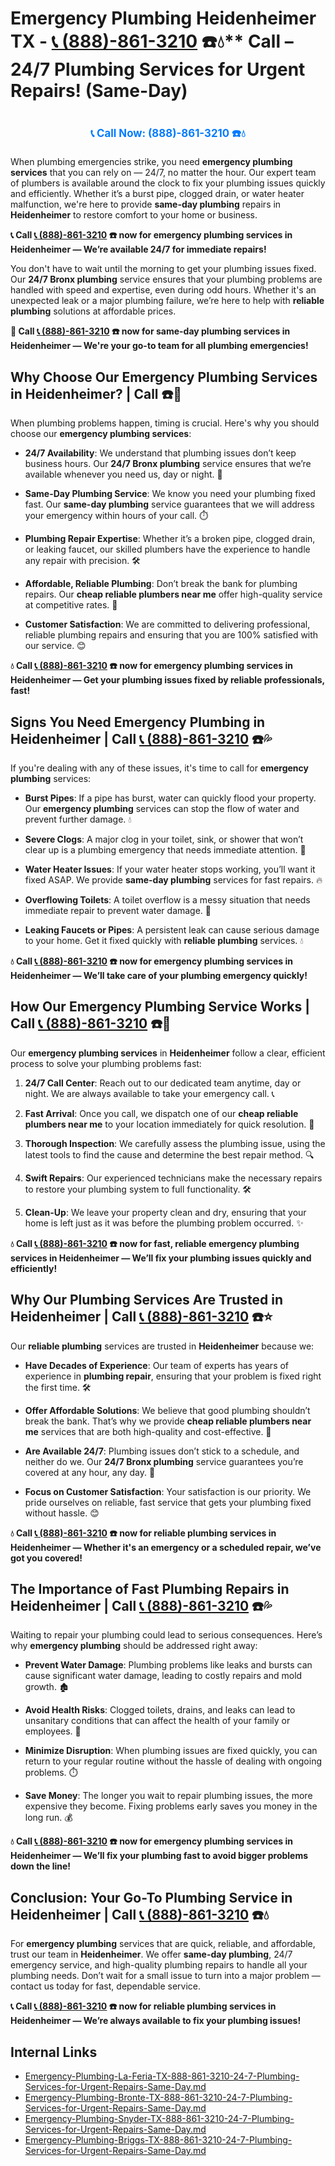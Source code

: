 # Emergency Plumbing Heidenheimer TX - [📞 (888)-861-3210](https://plumbing-texas-3210.netlify.app) ☎️💧** Call  – 24/7 Plumbing Services for Urgent Repairs! (Same-Day)
# 

<p align="center" style="font-size: 1.2em; font-weight: bold; margin: 20px 0;">
  <a href="https://plumbing-texas-3210.netlify.app" target="_blank" style="color: #007BFF; text-decoration: none;">📞 Call Now: (888)-861-3210 ☎️💧</a>
</p>

When plumbing emergencies strike, you need **emergency plumbing services** that you can rely on — 24/7, no matter the hour. Our expert team of plumbers is available around the clock to fix your plumbing issues quickly and efficiently. Whether it’s a burst pipe, clogged drain, or water heater malfunction, we're here to provide **same-day plumbing** repairs in **Heidenheimer** to restore comfort to your home or business.

**📞 Call [📞 (888)-861-3210](https://plumbing-texas-3210.netlify.app) ☎️ now for emergency plumbing services in Heidenheimer — We’re available 24/7 for immediate repairs!**

You don't have to wait until the morning to get your plumbing issues fixed. Our **24/7 Bronx plumbing** service ensures that your plumbing problems are handled with speed and expertise, even during odd hours. Whether it's an unexpected leak or a major plumbing failure, we’re here to help with **reliable plumbing** solutions at affordable prices.

**🚨 Call [📞 (888)-861-3210](https://plumbing-texas-3210.netlify.app) ☎️ now for **same-day plumbing** services in Heidenheimer — We're your go-to team for all plumbing emergencies!**

## **Why Choose Our Emergency Plumbing Services in Heidenheimer? | Call  ☎️🔧**

When plumbing problems happen, timing is crucial. Here's why you should choose our **emergency plumbing services**:

- **24/7 Availability**: We understand that plumbing issues don’t keep business hours. Our **24/7 Bronx plumbing** service ensures that we’re available whenever you need us, day or night. 🌙

- **Same-Day Plumbing Service**: We know you need your plumbing fixed fast. Our **same-day plumbing** service guarantees that we will address your emergency within hours of your call. ⏱️

- **Plumbing Repair Expertise**: Whether it’s a broken pipe, clogged drain, or leaking faucet, our skilled plumbers have the experience to handle any repair with precision. 🛠️

- **Affordable, Reliable Plumbing**: Don’t break the bank for plumbing repairs. Our **cheap reliable plumbers near me** offer high-quality service at competitive rates. 💸

- **Customer Satisfaction**: We are committed to delivering professional, reliable plumbing repairs and ensuring that you are 100% satisfied with our service. 😊

**💧 Call [📞 (888)-861-3210](https://plumbing-texas-3210.netlify.app) ☎️ now for **emergency plumbing** services in Heidenheimer — Get your plumbing issues fixed by reliable professionals, fast!**

## **Signs You Need Emergency Plumbing in Heidenheimer | Call [📞 (888)-861-3210](https://plumbing-texas-3210.netlify.app) ☎️💦**

If you're dealing with any of these issues, it's time to call for **emergency plumbing** services:

- **Burst Pipes**: If a pipe has burst, water can quickly flood your property. Our **emergency plumbing** services can stop the flow of water and prevent further damage. 💧

- **Severe Clogs**: A major clog in your toilet, sink, or shower that won’t clear up is a plumbing emergency that needs immediate attention. 🚽

- **Water Heater Issues**: If your water heater stops working, you’ll want it fixed ASAP. We provide **same-day plumbing** services for fast repairs. 🔥

- **Overflowing Toilets**: A toilet overflow is a messy situation that needs immediate repair to prevent water damage. 🚨

- **Leaking Faucets or Pipes**: A persistent leak can cause serious damage to your home. Get it fixed quickly with **reliable plumbing** services. 💧

**💧 Call [📞 (888)-861-3210](https://plumbing-texas-3210.netlify.app) ☎️ now for **emergency plumbing** services in Heidenheimer — We’ll take care of your plumbing emergency quickly!**

## **How Our Emergency Plumbing Service Works | Call [📞 (888)-861-3210](https://plumbing-texas-3210.netlify.app) ☎️🔧**

Our **emergency plumbing services** in **Heidenheimer** follow a clear, efficient process to solve your plumbing problems fast:

1. **24/7 Call Center**: Reach out to our dedicated team anytime, day or night. We are always available to take your emergency call. 📞

2. **Fast Arrival**: Once you call, we dispatch one of our **cheap reliable plumbers near me** to your location immediately for quick resolution. 🚗

3. **Thorough Inspection**: We carefully assess the plumbing issue, using the latest tools to find the cause and determine the best repair method. 🔍

4. **Swift Repairs**: Our experienced technicians make the necessary repairs to restore your plumbing system to full functionality. 🛠️

5. **Clean-Up**: We leave your property clean and dry, ensuring that your home is left just as it was before the plumbing problem occurred. ✨

**💧 Call [📞 (888)-861-3210](https://plumbing-texas-3210.netlify.app) ☎️ now for fast, reliable **emergency plumbing** services in Heidenheimer — We’ll fix your plumbing issues quickly and efficiently!**

## **Why Our Plumbing Services Are Trusted in Heidenheimer | Call [📞 (888)-861-3210](https://plumbing-texas-3210.netlify.app) ☎️⭐**

Our **reliable plumbing** services are trusted in **Heidenheimer** because we:

- **Have Decades of Experience**: Our team of experts has years of experience in **plumbing repair**, ensuring that your problem is fixed right the first time. 🛠️

- **Offer Affordable Solutions**: We believe that good plumbing shouldn’t break the bank. That’s why we provide **cheap reliable plumbers near me** services that are both high-quality and cost-effective. 💸

- **Are Available 24/7**: Plumbing issues don’t stick to a schedule, and neither do we. Our **24/7 Bronx plumbing** service guarantees you’re covered at any hour, any day. 🌙

- **Focus on Customer Satisfaction**: Your satisfaction is our priority. We pride ourselves on reliable, fast service that gets your plumbing fixed without hassle. 😊

**💧 Call [📞 (888)-861-3210](https://plumbing-texas-3210.netlify.app) ☎️ now for **reliable plumbing** services in Heidenheimer — Whether it's an emergency or a scheduled repair, we’ve got you covered!**

## **The Importance of Fast Plumbing Repairs in Heidenheimer | Call [📞 (888)-861-3210](https://plumbing-texas-3210.netlify.app) ☎️💦**

Waiting to repair your plumbing could lead to serious consequences. Here’s why **emergency plumbing** should be addressed right away:

- **Prevent Water Damage**: Plumbing problems like leaks and bursts can cause significant water damage, leading to costly repairs and mold growth. 🏚️

- **Avoid Health Risks**: Clogged toilets, drains, and leaks can lead to unsanitary conditions that can affect the health of your family or employees. 🚽

- **Minimize Disruption**: When plumbing issues are fixed quickly, you can return to your regular routine without the hassle of dealing with ongoing problems. ⏱️

- **Save Money**: The longer you wait to repair plumbing issues, the more expensive they become. Fixing problems early saves you money in the long run. 💰

**💧 Call [📞 (888)-861-3210](https://plumbing-texas-3210.netlify.app) ☎️ now for **emergency plumbing** services in Heidenheimer — We’ll fix your plumbing fast to avoid bigger problems down the line!**

## **Conclusion: Your Go-To Plumbing Service in Heidenheimer | Call [📞 (888)-861-3210](https://plumbing-texas-3210.netlify.app) ☎️💧**

For **emergency plumbing** services that are quick, reliable, and affordable, trust our team in **Heidenheimer**. We offer **same-day plumbing**, 24/7 emergency service, and high-quality plumbing repairs to handle all your plumbing needs. Don’t wait for a small issue to turn into a major problem — contact us today for fast, dependable service.

**📞 Call [📞 (888)-861-3210](https://plumbing-texas-3210.netlify.app) ☎️ now for **reliable plumbing** services in Heidenheimer — We’re always available to fix your plumbing issues!**


## Internal Links
- [Emergency-Plumbing-La-Feria-TX-888-861-3210-24-7-Plumbing-Services-for-Urgent-Repairs-Same-Day.md](https://github.com/allyoucaneatsushiin/plumbing-texas/blob/main/Emergency-Plumbing-La-Feria-TX-888-861-3210-24-7-Plumbing-Services-for-Urgent-Repairs-Same-Day.md)
- [Emergency-Plumbing-Bronte-TX-888-861-3210-24-7-Plumbing-Services-for-Urgent-Repairs-Same-Day.md](https://github.com/allyoucaneatsushiin/plumbing-texas/blob/main/Emergency-Plumbing-Bronte-TX-888-861-3210-24-7-Plumbing-Services-for-Urgent-Repairs-Same-Day.md)
- [Emergency-Plumbing-Snyder-TX-888-861-3210-24-7-Plumbing-Services-for-Urgent-Repairs-Same-Day.md](https://github.com/allyoucaneatsushiin/plumbing-texas/blob/main/Emergency-Plumbing-Snyder-TX-888-861-3210-24-7-Plumbing-Services-for-Urgent-Repairs-Same-Day.md)
- [Emergency-Plumbing-Briggs-TX-888-861-3210-24-7-Plumbing-Services-for-Urgent-Repairs-Same-Day.md](https://github.com/allyoucaneatsushiin/plumbing-texas/blob/main/Emergency-Plumbing-Briggs-TX-888-861-3210-24-7-Plumbing-Services-for-Urgent-Repairs-Same-Day.md)
